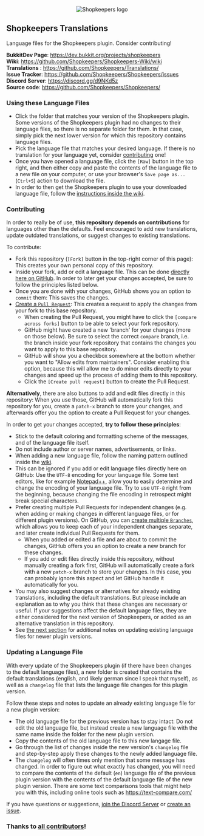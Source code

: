 <p align="center">
  <img src="https://github.com/Shopkeepers/Shopkeepers-Wiki/wiki/images/logos/shopkeepers_logo_small_with_text.png?raw=true" alt="Shopkeepers logo"/>
</p>

## Shopkeepers Translations

Language files for the Shopkeepers plugin. Consider contributing!

**BukkitDev Page**: https://dev.bukkit.org/projects/shopkeepers  
**Wiki**: https://github.com/Shopkeepers/Shopkeepers-Wiki/wiki  
**Translations** : https://github.com/Shopkeepers/Translations/  
**Issue Tracker**: https://github.com/Shopkeepers/Shopkeepers/issues  
**Discord Server**: https://discord.gg/d9NKd5z  
**Source code**: https://github.com/Shopkeepers/Shopkeepers/  

### Using these Language Files

* Click the folder that matches your version of the Shopkeepers plugin. Some versions of the Shopkeepers plugin had no changes to their language files, so there is no separate folder for them. In that case, simply pick the next lower version for which this repository contains language files.
* Pick the language file that matches your desired language. If there is no translation for your language yet, consider [contributing](https://github.com/Shopkeepers/Translations#contributing) one!
* Once you have opened a language file, click the `[Raw]` button in the top right, and then either copy and paste the contents of the language file to a new file on your computer, or use your browser's `Save page as...` (`Ctrl+S`) action to download the file.
* In order to then get the Shopkeepers plugin to use your downloaded language file, follow the [instructions inside the wiki](https://github.com/Shopkeepers/Shopkeepers-Wiki/wiki/Language-Files#using-custom-language-files).

### Contributing

In order to really be of use, **this repository depends on contributions** for languages other than the defaults. Feel encouraged to add new translations, update outdated translations, or suggest changes to existing translations.

To contribute:
* Fork this repository (`[Fork]` button in the top-right corner of this page): This creates your own personal copy of this repository.
* Inside your fork, add or edit a language file. This can be done [directly here on GitHub](https://help.github.com/en/articles/managing-files-on-github). In order to later get your changes accepted, be sure to follow the principles listed below.
* Once you are done with your changes, GitHub shows you an option to `commit` them: This saves the changes.
* [Create a `Pull Request`](https://help.github.com/en/articles/creating-a-pull-request-from-a-fork): This creates a request to apply the changes from your fork to this base repository.
  * When creating the Pull Request, you might have to click the `[compare across forks]` button to be able to select your fork repository.
  * GitHub might have created a new 'branch' for your changes (more on those below). Be sure to select the correct `compare` branch, i.e. the branch inside your fork repository that contains the changes you want to apply to this base repository.
  * GitHub will show you a checkbox somewhere at the bottom whether you want to "Allow edits from maintainers". Consider enabling this option, because this will allow me to do minor edits directly to your changes and speed up the process of adding them to this repository.
  * Click the `[Create pull request]` button to create the Pull Request.

**Alternatively**, there are also buttons to add and edit files directly in this repository: When you use those, GitHub will automatically fork this repository for you, create a `patch-x` branch to store your changes, and afterwards offer you the option to create a Pull Request for your changes.

In order to get your changes accepted, **try to follow these principles**:
* Stick to the default coloring and formatting scheme of the messages, and of the language file itself.
* Do not include author or server names, advertisements, or links.
* When adding a new language file, follow the naming pattern outlined inside the [wiki](https://github.com/Shopkeepers/Shopkeepers-Wiki/wiki/Language-Files#using-custom-language-files).
* This can be ignored if you add or edit language files directly here on GitHub: Use the `UTF-8` encoding for your language file. Some text editors, like for example [Notepad++](https://notepad-plus-plus.org/), allow you to easily determine and change the encoding of your language file. Try to use `UTF-8` right from the beginning, because changing the file encoding in retrospect might break special characters.
* Prefer creating multiple Pull Requests for independent changes (e.g. when adding or making changes in different language files, or for different plugin versions). On GitHub, you can [create multiple `Branches`](https://help.github.com/en/articles/creating-and-deleting-branches-within-your-repository), which allows you to keep each of your independent changes separate, and later create individual Pull Requests for them.
  * When you added or edited a file and are about to commit the changes, GitHub offers you an option to create a new branch for these changes.
  * If you add or edit files directly inside this repository, without manually creating a fork first, GitHub will automatically create a fork with a new `patch-x` branch to store your changes. In this case, you can probably ignore this aspect and let GitHub handle it automatically for you.
* You may also suggest changes or alternatives for already existing translations, including the default translations. But please include an explanation as to why you think that these changes are necessary or useful. If your suggestions affect the default language files, they are either considered for the next version of Shopkeepers, or added as an alternative translation in this repository.
* See [the next section](https://github.com/Shopkeepers/Translations#updating-a-language-file) for additional notes on updating existing language files for newer plugin versions.

### Updating a Language File

With every update of the Shopkeepers plugin (if there have been changes to the default language files), a new folder is created that contains the default translations (english, and likely german since I speak that myself), as well as a `changelog` file that lists the language file changes for this plugin version.

Follow these steps and notes to update an already existing language file for a new plugin version:
* The old language file for the previous version has to stay intact: Do not edit the old language file, but instead create a new language file with the same name inside the folder for the new plugin version.
* Copy the contents of the old language file to this new langage file.
* Go through the list of changes inside the new version's `changelog` file and step-by-step apply these changes to the newly added language file.
* The `changelog` will often times only mention that some message has changed. In order to figure out what exactly has changed, you will need to compare the contents of the default (`en`) language file of the previous plugin version with the contents of the default language file of the new plugin version. There are some text comparisons tools that might help you with this, including online tools such as https://text-compare.com/

If you have questions or suggestions, [join the Discord Server](https://discord.gg/d9NKd5z) or [create an issue](https://github.com/Shopkeepers/Translations/issues/new).

### Thanks to [all contributors](AUTHORS.md)!
